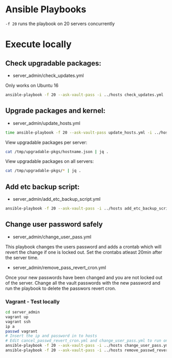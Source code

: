 # Ansible Playbooks

`-f 20` runs the playbook on 20 servers concurrently

# Execute locally

## Check upgradable packages:
- server_admin/check_updates.yml

Only works on Ubuntu 16
```bash
ansible-playbook -f 20 --ask-vault-pass -i ../hosts check_updates.yml
```

## Upgrade packages and kernel:
- server_admin/update_hosts.yml

```bash
time ansible-playbook -f 20 --ask-vault-pass update_hosts.yml -i ../hosts
```

View upgradable packages per server:
```bash
cat /tmp/upgradable-pkgs/hostname.json | jq .
```

View upgradable packages on all servers:
```bash
cat /tmp/upgradable-pkgs/* | jq .
```

## Add etc backup script:
- server_admin/add_etc_backup_script.yml

```bash
ansible-playbook -f 20 --ask-vault-pass -i ../hosts add_etc_backup_script.yml
```

## Change user password safely

- server_admin/change_user_pass.yml

This playbook changes the users password and adds a crontab which will revert the change if one is locked out. Set the crontabs atleast 20min after the server time.


- server_admin/remove_pass_revert_cron.yml

Once your new passwords have been changed and you are not locked out of the server. Change all the vault passwords with the new password and run the playbook to delete the passwors revert cron.

### Vagrant - Test locally

```bash
cd server_admin
vagrant up
vagrant ssh
ip a
passwd vagrant
# Insert the ip and password in to hosts
# Edit cancel_passwd_revert_cron.yml and change_user_pass.yml to run on the correct host.
ansible-playbook -f 20 --ask-vault-pass -i ../hosts change_user_pass.yml
ansible-playbook -f 20 --ask-vault-pass -i ../hosts remove_passwd_revert_cron.yml
```
